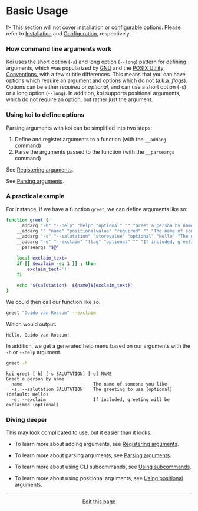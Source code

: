 # Basic Usage
!> This section will not cover installation or configurable options. Please refer to [Installation](/installation) and [Configuration](/configuration), respectively.

### How command line arguments work
Koi uses the short option (`-s`) and long option (`--long`) pattern for defining arguments, which was popularized by [GNU](https://www.gnu.org/home.en.html) and the [POSIX Utility Conventions](https://pubs.opengroup.org/onlinepubs/9699919799/basedefs/V1_chap12.html), with a few subtle differences. This means that you can have options which require an argument and options which do not (a.k.a. _flags_). Options can be either _required_ or _optional_, and can use a short option (`-s`) or a long option (`--long`). In addition, koi supports positional arguments, which do not require an option, but rather just the argument.

### Using koi to define options
Parsing arguments with koi can be simplified into two steps:
1. Define and register arguments to a function (with the `__addarg` command)
2. Parse the arguments passed to the function (with the `__parseargs` command)

See [Registering arguments](/registering_arguments).

See [Parsing arguments](/parsing_arguments).

### A practical example
For instance, if we have a function `greet`, we can define arguments like so:
```bash
function greet {
	__addarg "-h" "--help" "help" "optional" "" "Greet a person by name"
	__addarg "" "name" "positionalvalue" "required" "" "The name of someone you like"
	__addarg "-s" "--salutation" "storevalue" "optional" "Hello" "The greeting to use"
	__addarg "-e" "--exclaim" "flag" "optional" "" "If included, greeting will be exclaimed"
	__parseargs "$@"

	local exclaim_text=
	if [[ $exclaim -eq 1 ]] ; then
		exclaim_text='!'
	fi

	echo "${salutation}, ${name}${exclaim_text}"
}
```
We could then call our function like so:
```bash
greet "Guido van Rossum" --exclaim
```
Which would output:
```
Hello, Guido van Rossum!
```
In addition, we get a generated help menu based on our arguments with the `-h` or `--help` argument.
```bash
greet -h
```
```
koi greet [-h] [-s SALUTATION] [-e] NAME 
Greet a person by name
  name                           The name of someone you like 
  -s, --salutation SALUTATION    The greeting to use (optional) (default: Hello)
  -e, --exclaim                  If included, greeting will be exclaimed (optional)
```

### Diving deeper
This may look complicated to use, but it easier than it looks.

* To learn more about adding arguments, see [Registering arguments](/registering_arguments).

* To learn more about parsing arguments, see [Parsing arguments](/parsing_arguments).

* To learn more about using CLI subcommands, see [Using subcommands](/using_subcommands).

* To learn more about using positional arguments, see [Using positional arguments](/using_positional_arguments).

<hr>
<div style="text-align:center">
	<a class="edit-link" href="https://github.com/wcarhart/docs/blob/master/docs/koi/basic_usage.md" target="_blank"><i class="fas fa-edit"></i> Edit this page</a>
</div>